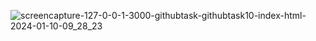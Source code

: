 ![screencapture-127-0-0-1-3000-githubtask-githubtask10-index-html-2024-01-10-09_28_23](https://github.com/kanji2001/Factotial-Calculator/assets/153625398/e4c8e24c-ab8d-440c-901a-34b7495628af)
